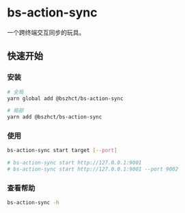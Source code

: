 # bs-action-sync

一个跨终端交互同步的玩具。


## 快速开始

### 安装

```bash
# 全局
yarn global add @bszhct/bs-action-sync

# 局部
yarn add @bszhct/bs-action-sync

```

### 使用

```bash
bs-action-sync start target [--port]

# bs-action-sync start http://127.0.0.1:9001
# bs-action-sync start http://127.0.0.1:9001 --port 9002
```

### 查看帮助
```bash
bs-action-sync -h
```
